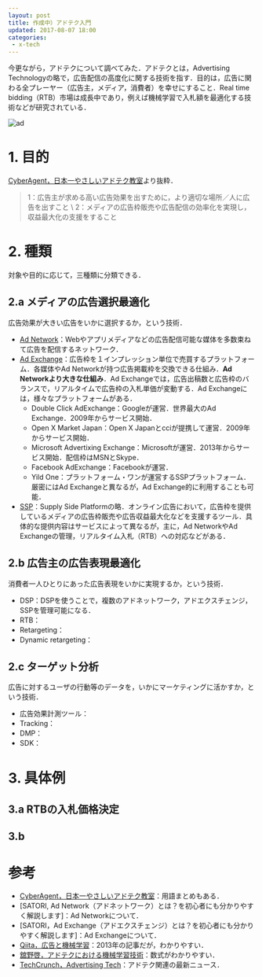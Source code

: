 ```yaml
---
layout: post
title: 作成中）アドテク入門
updated: 2017-08-07 18:00 
categories:
 - x-tech
---
```


今更ながら，アドテクについて調べてみた．アドテクとは，Advertising Technologyの略で，広告配信の高度化に関する技術を指す．目的は，広告に関わる全プレーヤー（広告主，メディア，消費者）を幸せにすること．Real time bidding（RTB）市場は成長中であり，例えば機械学習で入札額を最適化する技術などが研究されている．

![ad]({{site.baseurl}}/images/2017-08-07-ad.jpg)

# 1. 目的

[CyberAgent，日本一やさしいアドテク教室](https://www.cyberagent.co.jp/ir/personal/adtech/)より抜粋．

> 1：広告主が求める高い広告効果を出すために，より適切な場所／人に広告を出すこと \\
> 2：メディアの広告枠販売や広告配信の効率化を実現し，収益最大化の支援をすること

# 2. 種類

対象や目的に応じて，三種類に分類できる．

## 2.a メディアの広告選択最適化

広告効果が大きい広告をいかに選択するか，という技術．

* [Ad Network](https://ja.wikipedia.org/wiki/%E3%82%A2%E3%83%89%E3%83%8D%E3%83%83%E3%83%88%E3%83%AF%E3%83%BC%E3%82%AF)：Webやアプリメディアなどの広告配信可能な媒体を多数束ねて広告を配信するネットワーク．
* [Ad Exchange](https://satori.marketing/marketing-blog/ad-technology/ad-exchange/)：広告枠を１インプレッション単位で売買するプラットフォーム．各媒体やAd Networkが持つ広告掲載枠を交換できる仕組み．**Ad Networkより大きな仕組み**．Ad Exchangeでは，広告出稿数と広告枠のバランスで，リアルタイムで広告枠の入札単価が変動する．Ad Exchangeには，様々なプラットフォームがある．
    * Double Click AdExchange：Googleが運営．世界最大のAd Exchange．2009年からサービス開始．
    * Open X Market Japan：Open X Japanとcciが提携して運営．2009年からサービス開始．
    * Microsoft Advertixing Exchange：Microsoftが運営．2013年からサービス開始．配信枠はMSNとSkype．
    * Facebook AdExchange：Facebookが運営．
    * Yild One：プラットフォーム・ワンが運営するSSPプラットフォーム．厳密にはAd Exchangeと異なるが，Ad Exchange的に利用することも可能．
* [SSP](https://smmlab.jp/?p=30268)：Supply Side Platformの略．オンライン広告において，広告枠を提供しているメディアの広告枠販売や広告収益最大化などを支援するツール．具体的な提供内容はサービスによって異なるが，主に，Ad NetworkやAd Exchangeの管理，リアルタイム入札（RTB）への対応などがある．

## 2.b 広告主の広告表現最適化

消費者一人ひとりにあった広告表現をいかに実現するか，という技術．

* DSP：DSPを使うことで，複数のアドネットワーク，アドエクスチェンジ，SSPを管理可能になる．
* RTB：
* Retargeting：
* Dynamic retargeting：

## 2.c ターゲット分析

広告に対するユーザの行動等のデータを，いかにマーケティングに活かすか，という技術．

* 広告効果計測ツール：
* Tracking：
* DMP：
* SDK：

# 3. 具体例

## 3.a RTBの入札価格決定

## 3.b 

# 参考

* [CyberAgent，日本一やさしいアドテク教室](https://www.cyberagent.co.jp/ir/personal/adtech/)：用語まとめもある．
* [SATORI, Ad Network（アドネットワーク）とは？を初心者にも分かりやすく解説します]：Ad Networkについて．
* [SATORI，Ad Exchange（アドエクスチェンジ）とは？を初心者にも分かりやすく解説します]：Ad Exchangeについて．
* [Qiita，広告と機械学習](http://qiita.com/fukkyy/items/b2d37b4797516d72225a)：2013年の記事だが，わかりやすい．
* [舘野啓，アドテクにおける機械学習技術](https://www.slideshare.net/ttpooh/tokyo-data-night-tokyodn)：数式がわかりやすい．
* [TechCrunch，Advertising Tech](https://techcrunch.com/advertising-tech/)：アドテク関連の最新ニュース．
